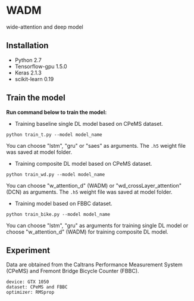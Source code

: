 # WADM
wide-attention and deep model

## Installation
- Python 2.7   
- Tensorflow-gpu 1.5.0  
- Keras 2.1.3
- scikit-learn 0.19

## Train the model

**Run command below to train the model:**
- Training baseline single DL model based on CPeMS dataset.
```
python train_t.py --model model_name
```

You can choose "lstm", "gru" or "saes" as arguments. The ```.h5``` weight file was saved at model folder.

- Training composite DL model based on CPeMS dataset.
```
python train_wd.py --model model_name
```
You can choose "w_attention_d" (WADM) or "wd_crossLayer_attention" (DCN) as arguments. The ```.h5``` weight file was saved at model folder.

- Training model based on FBBC dataset.
```
python train_bike.py --model model_name
```
You can choose "lstm", "gru" as arguments for training single DL model or choose "w_attention_d" (WADM) for training composite DL model.

## Experiment
Data are obtained from the Caltrans Performance Measurement System (CPeMS) and Fremont Bridge Bicycle Counter (FBBC).
```
device: GTX 1050
dataset: CPeMS and FBBC
optimizer: RMSprop
```
